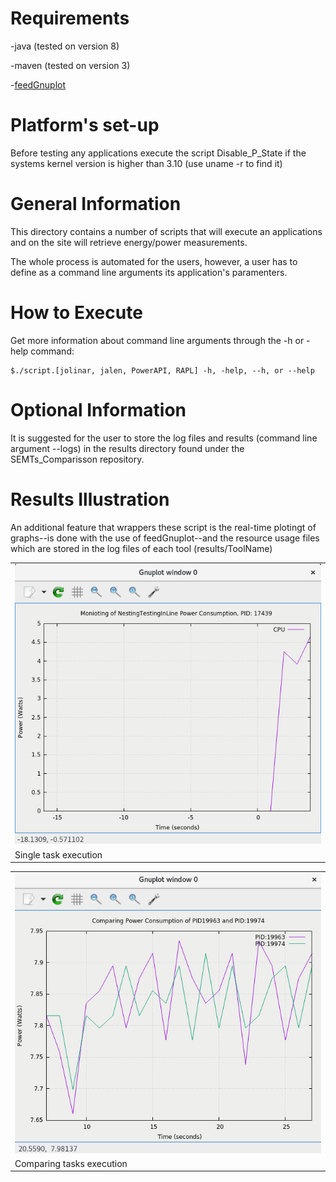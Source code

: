 # Requirements
-java (tested on version 8)

-maven (tested on version 3)

-[feedGnuplot](http://search.cpan.org/~dkogan/feedgnuplot-1.42/bin/feedgnuplot)

# Platform's set-up
Before testing any applications execute the script Disable_P_State if the systems kernel version is higher than 3.10 (use uname -r to find it)

# General Information
This directory contains a number of scripts that will execute an applications and on the site will retrieve energy/power measurements.

The whole process is automated for the users, however, a user has to define as a command line arguments its application's paramenters.

# How to Execute
Get more information about command line arguments through the -h or -help command:

	$./script.[jolinar, jalen, PowerAPI, RAPL] -h, -help, --h, or --help

# Optional Information
It is suggested for the user to store the log files and results (command line argument --logs) in the results directory found under the SEMTs_Comparisson repository.

# Results Illustration
An additional feature that wrappers these script is the real-time plotingt of graphs--is done with the use of feedGnuplot--and the resource usage files which are 
stored in the log files of each tool (results/ToolName)

<p align="center">
<table class="image">
<tr><td> <img src="../img/sinlge_task.png"  /></td></tr>
<tr><td class="caption">Single task execution</td></tr>
</table>
<table class="image">
<tr><td> <img src="../img/comparing_tasks.png"  /></td></tr>
<tr><td class="caption">Comparing tasks execution</td></tr>
</table>
</p>

